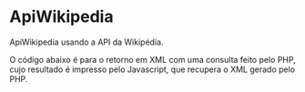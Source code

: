 ApiWikipedia
============

ApiWikipedia usando a API da Wikipédia.

O código abaixo é para o retorno em XML com uma consulta feito pelo PHP, cujo resultado é impresso pelo Javascript, que recupera o XML gerado pelo PHP.
